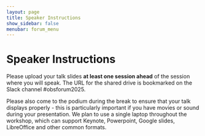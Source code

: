 ```yaml
---
layout: page
title: Speaker Instructions
show_sidebar: false
menubar: forum_menu
---
```


# Speaker Instructions
Please upload your talk slides **at least one session ahead** of the session where you will speak. 
The URL for the shared drive is bookmarked on the Slack channel #obsforum2025.  

Please also come to the podium during the break to ensure that your talk displays properly - 
this is particularly important if you have movies or sound during your presentation.  We 
plan to use a single laptop throughout the workshop, which can support Keynote, Powerpoint, Google slides, 
LibreOffice and other common formats.  
